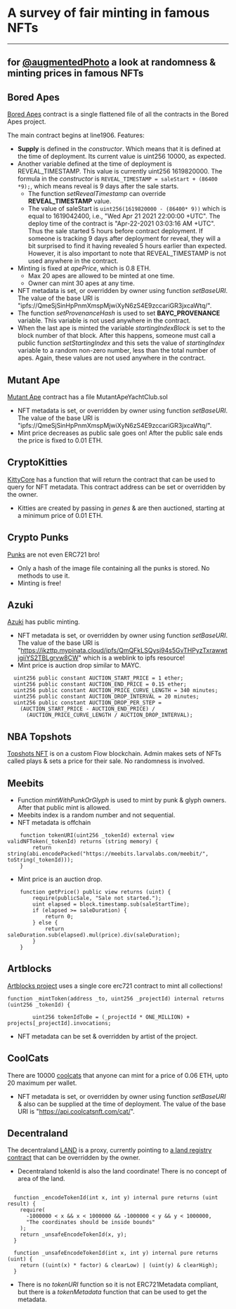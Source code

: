 # A survey of fair minting in famous NFTs
---
for [@augmentedPhoto](https://twitter.com/augmentedPhoto)
a look at randomness & minting prices in famous NFTs
---

## Bored Apes

[Bored Apes](https://etherscan.io/address/0xbc4ca0eda7647a8ab7c2061c2e118a18a936f13d#code) contract is a single flattened file of all the contracts in the Bored Apes project.

The main contract begins at line1906.
Features:

- **Supply** is defined in the _constructor_. Which means that it is defined at the time of deployment. Its current value is uint256 10000, as expected.
- Another variable defined at the time of deployment is REVEAL_TIMESTAMP. This value is currently uint256 1619820000. The formula in the _constructor_ is ```REVEAL_TIMESTAMP = saleStart + (86400 *9);```, which means reveal is 9 days after the sale starts.
  - The function _setRevealTimestamp_ can override **REVEAL_TIMESTAMP** value.
  - The value of saleStart is ```uint256(1619820000 - (86400* 9))``` which is equal to 1619042400, i.e., "Wed Apr 21 2021 22:00:00 +UTC". The deploy time of the contract is "Apr-22-2021 03:03:16 AM +UTC". Thus the sale started 5 hours before contract deployment.
  If someone is tracking 9 days after deployment for reveal, they will a bit surprised to find it having revealed 5 hours earlier than expected. However, it is also important to note that REVEAL_TIMESTAMP is not used anywhere in the contract.
- Minting is fixed at _apePrice_, which is 0.8 ETH.
  - Max 20 apes are allowed to be minted at one time.
  - Owner can mint 30 apes at any time.
- NFT metadata is set, or overridden by owner using function _setBaseURI_. The value of the base URI is "ipfs://QmeSjSinHpPnmXmspMjwiXyN6zS4E9zccariGR3jxcaWtq/".
- The function _setProvenanceHash_ is used to set **BAYC_PROVENANCE** variable. This variable is not used anywhere in the contract.
- When the last ape is minted the variable _startingIndexBlock_ is set to the block number of that block. After this happens, someone must call a public function _setStartingIndex_ and this sets the value of _startingIndex_ variable to a random non-zero number, less than the total number of apes. Again, these values are not used anywhere in the contract.

## Mutant Ape

[Mutant Ape](https://etherscan.io/address/0x60e4d786628fea6478f785a6d7e704777c86a7c6#code) contract has a file MutantApeYachtClub.sol

- NFT metadata is set, or overridden by owner using function _setBaseURI_. The value of the base URI is "ipfs://QmeSjSinHpPnmXmspMjwiXyN6zS4E9zccariGR3jxcaWtq/".
- Mint price decreases as public sale goes on! After the public sale ends the price is fixed to 0.01 ETH.

## CryptoKitties

[KittyCore](https://etherscan.io/address/0x06012c8cf97bead5deae237070f9587f8e7a266d#code) has a function that will return the contract that can be used to query for NFT metadata. This contract address can be set or overridden by the owner.
- Kitties are created by passing in _genes_ & are then auctioned, starting at a minimum price of 0.01 ETH.

## Crypto Punks

[Punks](https://github.com/larvalabs/cryptopunks/blob/master/contracts/CryptoPunksMarket.sol) are not even ERC721 bro!
- Only a hash of the image file containing all the punks is stored. No methods to use it.
- Minting is free!

## Azuki

[Azuki](https://etherscan.io/token/0xed5af388653567af2f388e6224dc7c4b3241c544#code) has public minting.

- NFT metadata is set, or overridden by owner using function _setBaseURI_. The value of the base URI is "https://ikzttp.mypinata.cloud/ipfs/QmQFkLSQysj94s5GvTHPyzTxrawwtjgiiYS2TBLgrvw8CW" which is a weblink to ipfs resource!
- Mint price is auction drop similar to MAYC.

```solidity
  uint256 public constant AUCTION_START_PRICE = 1 ether;
  uint256 public constant AUCTION_END_PRICE = 0.15 ether;
  uint256 public constant AUCTION_PRICE_CURVE_LENGTH = 340 minutes;
  uint256 public constant AUCTION_DROP_INTERVAL = 20 minutes;
  uint256 public constant AUCTION_DROP_PER_STEP =
    (AUCTION_START_PRICE - AUCTION_END_PRICE) /
      (AUCTION_PRICE_CURVE_LENGTH / AUCTION_DROP_INTERVAL);
```

## NBA Topshots

[Topshots NFT](https://github.com/dapperlabs/nba-smart-contracts/blob/master/contracts/TopShot.cdc) is on a custom Flow blockchain.
Admin makes sets of NFTs called plays & sets a price for their sale. No randomness is involved.

## Meebits

- Function _mintWithPunkOrGlyph_ is used to mint by punk & glyph owners. After that public mint is allowed.
- Meebits index is a random number and not sequential.
- NFT metadata is offchain

```solidity
    function tokenURI(uint256 _tokenId) external view validNFToken(_tokenId) returns (string memory) {
        return string(abi.encodePacked("https://meebits.larvalabs.com/meebit/", toString(_tokenId)));
    }
```

- Mint price is an auction drop.

```solidity
    function getPrice() public view returns (uint) {
        require(publicSale, "Sale not started.");
        uint elapsed = block.timestamp.sub(saleStartTime);
        if (elapsed >= saleDuration) {
            return 0;
        } else {
            return saleDuration.sub(elapsed).mul(price).div(saleDuration);
        }
    }
```

## Artblocks

[Artblocks project](https://etherscan.io/address/0xa7d8d9ef8d8ce8992df33d8b8cf4aebabd5bd270#code) uses a single core erc721 contract to mint all collections!

```solidity
function _mintToken(address _to, uint256 _projectId) internal returns (uint256 _tokenId) {

        uint256 tokenIdToBe = (_projectId * ONE_MILLION) + projects[_projectId].invocations;
```

- NFT metadata can be set & overridden by artist of the project.

## CoolCats

There are 10000 [coolcats](https://etherscan.io/address/0x1a92f7381b9f03921564a437210bb9396471050c#code) that anyone can mint for a price of 0.06 ETH, upto 20 maximum per wallet.

- NFT metadata is set, or overridden by owner using function _setBaseURI_ & also can be supplied at the time of deployment. The value of the base URI is "https://api.coolcatsnft.com/cat/".

## Decentraland

The decentraland [LAND](https://etherscan.io/token/0xf87e31492faf9a91b02ee0deaad50d51d56d5d4d#code) is a proxy, currently pointing to [a land registry contract](https://etherscan.io/address/0x554bb6488ba955377359bed16b84ed0822679cdc) that can be overridden by the owner.

- Decentraland tokenId is also the land coordinate! There is no concept of area of the land.

```solidity

  function _encodeTokenId(int x, int y) internal pure returns (uint result) {
    require(
      -1000000 < x && x < 1000000 && -1000000 < y && y < 1000000,
      "The coordinates should be inside bounds"
    );
    return _unsafeEncodeTokenId(x, y);
  }

  function _unsafeEncodeTokenId(int x, int y) internal pure returns (uint) {
    return ((uint(x) * factor) & clearLow) | (uint(y) & clearHigh);
  }
```

- There is no _tokenURI_ function so it is not ERC721Metadata compliant, but there is a _tokenMetadata_ function that can be used to get the metadata.
